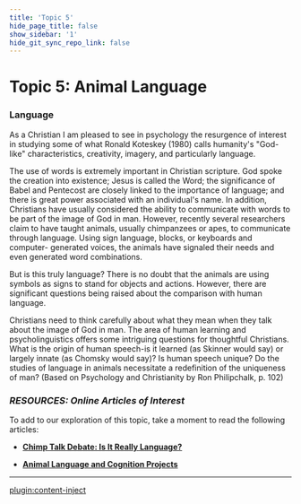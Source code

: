 ```yaml
---
title: 'Topic 5'
hide_page_title: false
show_sidebar: '1'
hide_git_sync_repo_link: false
---
```


# **Topic 5: Animal Language**

### Language

As a Christian I am pleased to see in psychology the resurgence of interest in studying some of what Ronald Koteskey (1980) calls humanity's "God-like" characteristics, creativity, imagery, and particularly language.

The use of words is extremely important in Christian scripture. God spoke the creation into existence; Jesus is called the Word; the significance of Babel and Pentecost are closely linked to the importance of language; and there is great power associated with an individual's name. In addition, Christians have usually considered the ability to communicate with words to be part of the image of God in man. However, recently several researchers claim to have taught animals, usually chimpanzees or apes, to communicate through language. Using sign language, blocks, or keyboards and computer- generated voices, the animals have signaled their needs and even generated word combinations.

But is this truly language? There is no doubt that the animals are using symbols as signs to stand for objects and actions. However, there are significant questions being raised about the comparison with human language.

Christians need to think carefully about what they mean when they talk about the image of God in man. The area of human learning and psycholinguistics offers some intriguing questions for thoughtful Christians. What is the origin of human speech-is it learned (as Skinner would say) or largely innate (as Chomsky would say)? Is human speech unique? Do the studies of language in animals necessitate a redefinition of the uniqueness of man? (Based on Psychology and Christianity by Ron Philipchalk, p. 102)

### *RESOURCES: Online Articles of Interest*

To add to our exploration of this topic, take a moment to read the following articles:

- [**Chimp Talk Debate: Is It Really Language?**](http://tuvalu.santafe.edu/~johnson/articles.chimp.html)

- [**Animal Language and Cognition Projects**](https://www.massey.ac.nz/~alock/hbook/ristau.htm)

---

[plugin:content-inject](_activities)
